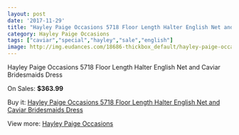 ```yaml
---
layout: post
date: '2017-11-29'
title: "Hayley Paige Occasions 5718 Floor Length Halter English Net and Caviar Bridesmaids Dress"
category: Hayley Paige Occasions
tags: ["caviar","special","hayley","sale","english"]
image: http://img.eudances.com/18686-thickbox_default/hayley-paige-occasions-5718-floor-length-halter-english-net-and-caviar-bridesmaids-dress.jpg
---
```

Hayley Paige Occasions 5718 Floor Length Halter English Net and Caviar Bridesmaids Dress

On Sales: **$363.99**
<a href="https://www.eudances.com/en/hayley-paige-occasions/5559-hayley-paige-occasions-5718-floor-length-halter-english-net-and-caviar-bridesmaids-dress.html"><amp-img layout="responsive" width="600" height="600" src="//img.eudances.com/18686-thickbox_default/hayley-paige-occasions-5718-floor-length-halter-english-net-and-caviar-bridesmaids-dress.jpg" alt="Hayley Paige Occasions 5718 Floor Length Halter English Net and Caviar Bridesmaids Dress 0" /></a>
<a href="https://www.eudances.com/en/hayley-paige-occasions/5559-hayley-paige-occasions-5718-floor-length-halter-english-net-and-caviar-bridesmaids-dress.html"><amp-img layout="responsive" width="600" height="600" src="//img.eudances.com/18690-thickbox_default/hayley-paige-occasions-5718-floor-length-halter-english-net-and-caviar-bridesmaids-dress.jpg" alt="Hayley Paige Occasions 5718 Floor Length Halter English Net and Caviar Bridesmaids Dress 1" /></a>
<a href="https://www.eudances.com/en/hayley-paige-occasions/5559-hayley-paige-occasions-5718-floor-length-halter-english-net-and-caviar-bridesmaids-dress.html"><amp-img layout="responsive" width="600" height="600" src="//img.eudances.com/18689-thickbox_default/hayley-paige-occasions-5718-floor-length-halter-english-net-and-caviar-bridesmaids-dress.jpg" alt="Hayley Paige Occasions 5718 Floor Length Halter English Net and Caviar Bridesmaids Dress 2" /></a>
<a href="https://www.eudances.com/en/hayley-paige-occasions/5559-hayley-paige-occasions-5718-floor-length-halter-english-net-and-caviar-bridesmaids-dress.html"><amp-img layout="responsive" width="600" height="600" src="//img.eudances.com/18688-thickbox_default/hayley-paige-occasions-5718-floor-length-halter-english-net-and-caviar-bridesmaids-dress.jpg" alt="Hayley Paige Occasions 5718 Floor Length Halter English Net and Caviar Bridesmaids Dress 3" /></a>
<a href="https://www.eudances.com/en/hayley-paige-occasions/5559-hayley-paige-occasions-5718-floor-length-halter-english-net-and-caviar-bridesmaids-dress.html"><amp-img layout="responsive" width="600" height="600" src="//img.eudances.com/18687-thickbox_default/hayley-paige-occasions-5718-floor-length-halter-english-net-and-caviar-bridesmaids-dress.jpg" alt="Hayley Paige Occasions 5718 Floor Length Halter English Net and Caviar Bridesmaids Dress 4" /></a>

Buy it: [Hayley Paige Occasions 5718 Floor Length Halter English Net and Caviar Bridesmaids Dress](https://www.eudances.com/en/hayley-paige-occasions/5559-hayley-paige-occasions-5718-floor-length-halter-english-net-and-caviar-bridesmaids-dress.html "Hayley Paige Occasions 5718 Floor Length Halter English Net and Caviar Bridesmaids Dress")

View more: [Hayley Paige Occasions](https://www.eudances.com/en/99-hayley-paige-occasions "Hayley Paige Occasions")